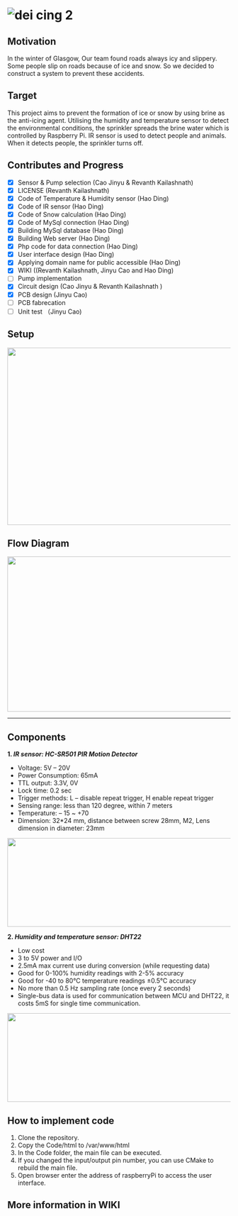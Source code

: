 ![dei cing 2](https://user-images.githubusercontent.com/36344537/36075929-44b53396-0f4d-11e8-983c-956414d058c5.png)
========


## Motivation
In the winter of Glasgow, Our team found roads always icy and slippery. Some people slip on roads because of ice and snow. So we decided to construct a system to prevent these accidents.
  
## Target
This project aims to prevent the formation of ice or snow by using brine as the anti-icing agent. Utilising the humidity and temperature sensor to detect the environmental conditions, the sprinkler spreads the brine water which is controlled by Raspberry Pi. IR sensor is used to detect people and animals. When it detects people, the sprinkler turns off.  

## Contributes and Progress
- [X] Sensor & Pump selection (Cao Jinyu & Revanth Kailashnath)  
- [X] LICENSE (Revanth Kailashnath)  
- [x] Code of Temperature & Humidity sensor (Hao Ding)  
- [x] Code of IR sensor (Hao Ding)  
- [X] Code of Snow calculation (Hao Ding)
- [X] Code of MySql connection (Hao Ding)
- [X] Building MySql database (Hao Ding)
- [X] Building Web server (Hao Ding)
- [X] Php code for data connection (Hao Ding)
- [X] User interface design (Hao Ding)
- [X] Applying domain name for public accessible (Hao Ding)
- [X] WIKI ((Revanth Kailashnath, Jinyu Cao and Hao Ding)
- [ ] Pump implementation
- [X] Circuit design (Cao Jinyu & Revanth Kailashnath )
- [X] PCB design (Jinyu Cao)  
- [ ] PCB fabrecation  
- [ ] Unit test （Jinyu Cao)

## Setup
<p align="center">
<img src="https://github.com/p4nd4m01um/team17/blob/master/ScreenShot/Setup_diagram.png" width="700px" height="400px" /> 
</p>

## Flow Diagram
<p align="center">
<img src="https://github.com/p4nd4m01um/team17/blob/master/ScreenShot/Flow%20chart.jpg" width="800px" height="350px" /> 
  
***

## Components

**1. _IR sensor: HC-SR501 PIR Motion Detector_**  
- Voltage: 5V – 20V  
- Power Consumption: 65mA  
- TTL output: 3.3V, 0V  
- Lock time: 0.2 sec  
- Trigger methods: L – disable repeat trigger, H enable repeat trigger  
- Sensing range: less than 120 degree, within 7 meters  
- Temperature: – 15 ~ +70  
- Dimension: 32*24 mm, distance between screw 28mm, M2, Lens dimension in diameter: 23mm

<p align="center">
<img src="https://github.com/p4nd4m01um/team17/blob/master/ScreenShot/sensor-HC-SR501.png" width="600px" height="200px" />
</p>


**2. _Humidity and temperature sensor: DHT22_**
- Low cost  
- 3 to 5V power and I/O  
- 2.5mA max current use during conversion (while requesting data)  
- Good for 0-100% humidity readings with 2-5% accuracy  
- Good for -40 to 80°C temperature readings ±0.5°C accuracy  
- No more than 0.5 Hz sampling rate (once every 2 seconds)  
- Single-bus data is used for communication between MCU and DHT22, it costs 5mS for single time
communication.  

<p align="center">
<img src="https://github.com/p4nd4m01um/team17/blob/master/ScreenShot/sensor-DHT22.png" width="700px" height="200px" />
</p>

## How to implement code  
1. Clone the repository.
2. Copy the Code/html to /var/www/html
3. In the Code folder, the main file can be executed.
4. If you changed the input/output pin number, you can use CMake to rebuild the main file.
5. Open browser enter the address of raspberryPi to access the user interface. 


## More information in WIKI


